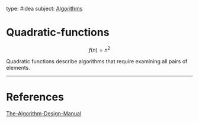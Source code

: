 type: #idea
subject: [Algorithms](Algorithms.md)
<!-- Subject should be a hub note -->
# Quadratic-functions
$$f(n)=n^2$$

Quadratic functions describe algorithms that require examining all pairs of elements.

---
# References
[The-Algorithm-Design-Manual](The-Algorithm-Design-Manual.md)
